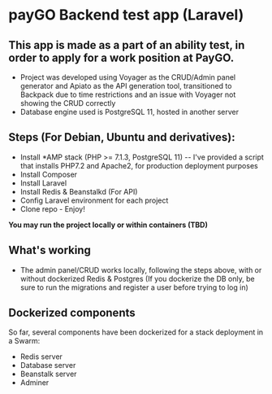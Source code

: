 # payGO Backend test app (Laravel)

## This app is made as a part of an ability test, in order to apply for a work position at PayGO. 

* Project was developed using Voyager as the CRUD/Admin panel generator and Apiato as the API generation tool, transitioned to Backpack due to time restrictions and an issue with Voyager not showing the CRUD correctly
* Database engine used is PostgreSQL 11, hosted in another server

## Steps (For Debian, Ubuntu and derivatives):

* Install *AMP stack (PHP >= 7.1.3, PostgreSQL 11) -- I've provided a script that installs PHP7.2 and Apache2, for production deployment purposes
* Install Composer
* Install Laravel
* Install Redis & Beanstalkd (For API)
* Config Laravel environment for each project
* Clone repo - Enjoy!

**You may run the project locally or within containers (TBD)**

## What's working

* The admin panel/CRUD works locally, following the steps above, with or without dockerized Redis & Postgres (If you dockerize the DB only, be sure to run the migrations and register a user before trying to log in)

## Dockerized components

So far, several components have been dockerized for a stack deployment in a Swarm:

* Redis server
* Database server
* Beanstalk server
* Adminer
